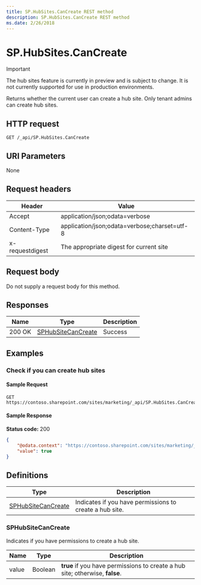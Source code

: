 ```yaml
---
title: SP.HubSites.CanCreate REST method
description: SP.HubSites.CanCreate REST method
ms.date: 2/26/2018
---
```


# SP.HubSites.CanCreate

> [!IMPORTANT]
> The hub sites feature is currently in preview and is subject to change. It is not currently supported for use in production environments.

Returns whether the current user can create a hub site. Only tenant admins can create hub sites.

## HTTP request

```
GET /_api/SP.HubSites.CanCreate
```

## URI Parameters

None

## Request headers

| Header | Value |
|--------|-------|
|Accept|application/json;odata=verbose|
|Content-Type|application/json;odata=verbose;charset=utf-8|
|x-requestdigest|The appropriate digest for current site|

## Request body

Do not supply a request body for this method.

## Responses

| Name   | Type    |Description|
|--------|---------|-----------|
|200 OK  | [SPHubSiteCanCreate](#sphubsitecancreate) |Success    |

## Examples

### Check if you can create hub sites

#### Sample Request

```HTTP
GET
https://contoso.sharepoint.com/sites/marketing/_api/SP.HubSites.CanCreate
```

#### Sample Response
**Status code:** 200

```JSON
{
	"@odata.context": "https://contoso.sharepoint.com/sites/marketing/_api/$metadata#Edm.Boolean",
	"value": true
}
```

## Definitions
|Type|Description|
|---|---|
| [SPHubSiteCanCreate](#sphubsitecancreate) | Indicates if you have permissions to create a hub site.|

### SPHubSiteCanCreate
Indicates if you have permissions to create a hub site.

|Name  |Type    |Description  |
|------|--------|-------------|
|value |Boolean | **true** if you have permissions to create a hub site; otherwise, **false**.        |
